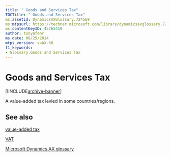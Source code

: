 ```yaml
---
title: " Goods and Services Tax"
TOCTitle: " Goods and Services Tax"
ms:assetid: DynamicsAXGlossary.724569
ms:mtpsurl: https://technet.microsoft.com/library/dynamicsaxglossary.724569(v=AX.60)
ms:contentKeyID: 45765419
author: tonyafehr
ms.date: 08/25/2014
mtps_version: v=AX.60
f1_keywords:
- Glossary.Goods and Services Tax
---
```


# Goods and Services Tax


[!INCLUDE[archive-banner](includes/archive-banner.md)]

A value-added tax levied in some countries/regions.

## See also

[value-added tax](value-added-tax.md)

[VAT](vat.md)

[Microsoft Dynamics AX glossary](glossary/microsoft-dynamics-ax-glossary.md)

  


